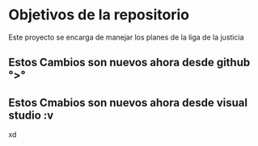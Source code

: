 # Objetivos de la repositorio

Este proyecto se encarga de manejar los planes de la liga de la justicia


## Estos Cambios son nuevos ahora desde github °>°
## Estos Cmabios son nuevos ahora desde visual studio :v
xd
